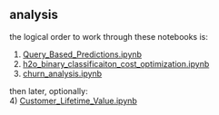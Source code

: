 ## analysis

the logical order to work through these notebooks is:


1) [Query_Based_Predictions.ipynb](Query_Based_Predictions.ipynb)  
2) [h2o_binary_classificaiton_cost_optimization.ipynb](h2o_binary_classificaiton_cost_optimization.ipynb)  
3) [churn_analysis.ipynb](churn_analysis.ipynb)  

then later, optionally:  
4) [Customer_Lifetime_Value.ipynb](Customer_Lifetime_Value.ipynb)  

